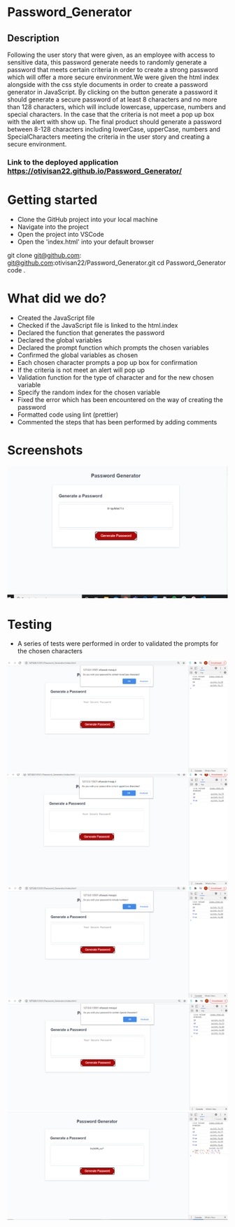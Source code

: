 # Password_Generator

## Description

Following the user story that were given, as an employee with access to sensitive data, this password generate needs to randomly generate a password that meets certain criteria in order to create a strong password which will offer a more secure environment.We were given the html index alongside with the css style documents in order to create a password generator in JavaScript. By clicking on the button generate a password it should generate a secure password of at least 8 characters and no more than 128 characters, which will include lowercase, uppercase, numbers and special characters. In the case that the criteria is not meet a pop up box with the alert with show up. The final product should generate a password between 8-128 characters including lowerCase, upperCase, numbers and SpecialCharacters meeting the criteria in the user story and creating a secure environment.

### Link to the deployed application https://otivisan22.github.io/Password_Generator/

# Getting started

- Clone the GitHub project into your local machine
- Navigate into the project
- Open the project into VSCode
- Open the 'index.html' into your default browser

git clone git@github.com: git@github.com:otivisan22/Password_Generator.git
cd Password_Generator
code .

# What did we do?

- Created the JavaScript file
- Checked if the JavaScript file is linked to the html.index
- Declared the function that generates the password
- Declared the global variables
- Declared the prompt function which prompts the chosen variables
- Confirmed the global variables as chosen
- Each chosen character prompts a pop up box for confirmation
- If the criteria is not meet an alert will pop up
- Validation function for the type of character and for the new chosen variable
- Specify the random index for the chosen variable
- Fixed the error which has been encountered on the way of creating the password
- Formatted code using lint (prettier)
- Commented the steps that has been performed by adding comments

# Screenshots

![screenshot1](./assets/images/password_generator.jpg)

# Testing

- A series of tests were performed in order to validated the prompts for the chosen characters

![screenshot1](./assets/images/password_generator1.jpg)
![screenshot2](./assets/images/password_generator2.jpg)
![screenshot3](./assets/images/password_generator3.jpg)
![screenshot4](./assets/images/password_generator4.jpg)
![screenshot5](./assets/images/final_password5.jpg)
